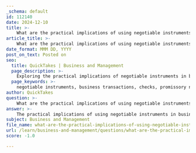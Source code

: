 ```yaml
---
_schema: default
id: 112140
date: 2024-12-10
title: >-
    What are the practical implications of using negotiable instruments in business transactions?
article_title: >-
    What are the practical implications of using negotiable instruments in business transactions?
date_format: MMM DD, YYYY
post_on_text: Posted on
seo:
  title: QuickTakes | Business and Management
  page_description: >-
    Exploring the practical implications of negotiable instruments in business transactions, highlighting their role in facilitating trade, enhancing security, and providing liquidity and flexible payment options.
  page_keywords: >-
    negotiable instruments, business transactions, checks, promissory notes, bills of exchange, financial security, liquidity, credit access, payment flexibility, record-keeping, trade facilitation, electronic funds transfer, modern finance
author: QuickTakes
question: >-
    What are the practical implications of using negotiable instruments in business transactions?
answer: >-
    The practical implications of using negotiable instruments in business transactions are significant and multifaceted. Here are some key points to consider:\n\n1. **Facilitation of Transactions**: Negotiable instruments, such as checks, promissory notes, and bills of exchange, serve as essential tools for facilitating the smooth exchange of goods and services. They provide a convenient and secure means of transferring funds, which is crucial in various commercial and financial transactions.\n\n2. **Security and Trust**: These instruments offer a high level of safety and security in financial dealings. They create a legal framework that ensures the enforceability of rights and obligations, promoting trust between parties. This trust is vital in reducing the risk of disputes and enhancing the overall reliability of business transactions.\n\n3. **Liquidity and Credit**: Negotiable instruments enhance liquidity in the economy by allowing businesses to convert these instruments into cash quickly. For instance, a business can use a promissory note to obtain a loan from a financial institution, thereby increasing its available funds for investment or working capital. This ability to access credit is crucial for business expansion and effective cash flow management.\n\n4. **Flexibility in Payment Options**: The use of negotiable instruments provides flexibility in terms of payment methods. Businesses can choose the most suitable instrument for their specific needs, whether it be for immediate payment or deferred payment. This adaptability is particularly beneficial in managing varying cash flow requirements.\n\n5. **Record-Keeping and Proof of Payment**: Negotiable instruments create a paper trail that serves as proof of payment, which is essential for record-keeping and accounting purposes. This documentation helps businesses maintain accurate financial records and can be critical in resolving any potential disputes regarding payments.\n\n6. **Facilitating Trade**: In international trade, negotiable instruments are widely used to ensure payment security and facilitate the movement of goods. They act as a guarantee for payment, which is particularly important in cross-border transactions where trust may be limited.\n\n7. **Modern Adaptations**: With the evolution of technology, negotiable instruments have adapted to include electronic forms, such as electronic funds transfers and digital checks. These modern adaptations offer enhanced security and real-time transaction tracking, further streamlining financial operations.\n\nIn summary, the use of negotiable instruments in business transactions not only enhances the efficiency and security of financial dealings but also plays a crucial role in promoting trust and facilitating trade. Their continued relevance in the face of digital payment methods underscores their importance in the modern economy.
subject: Business and Management
file_name: what-are-the-practical-implications-of-using-negotiable-instruments-in-business-transactions.md
url: /learn/business-and-management/questions/what-are-the-practical-implications-of-using-negotiable-instruments-in-business-transactions
score: -1.0

---
```


&nbsp;